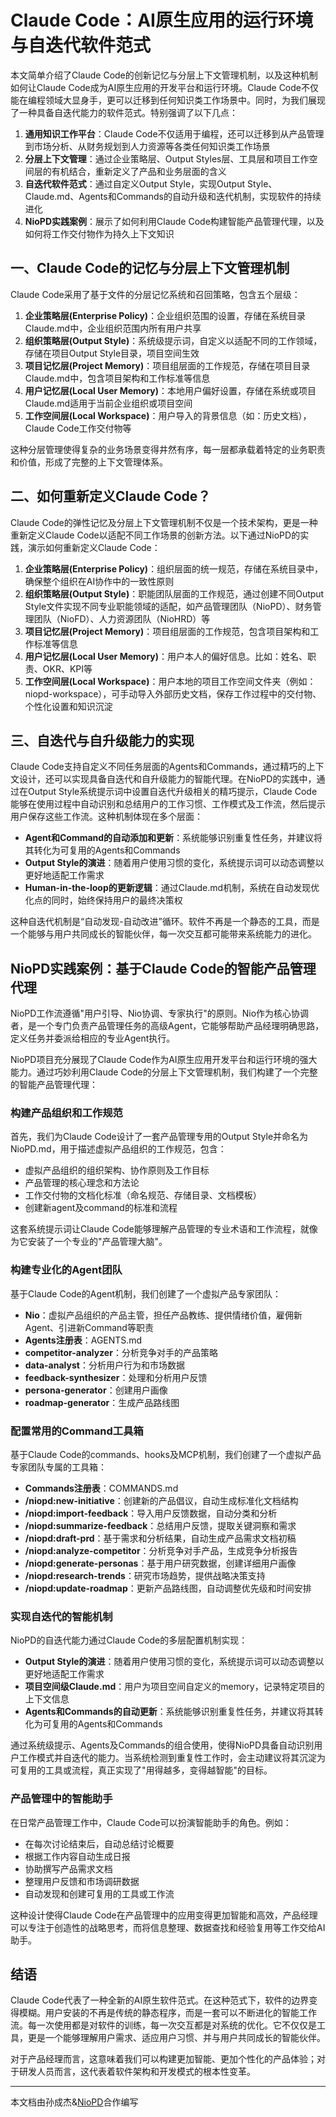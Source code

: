 # Claude Code：AI原生应用的运行环境与自迭代软件范式

本文简单介绍了Claude Code的创新记忆与分层上下文管理机制，以及这种机制如何让Claude Code成为AI原生应用的开发平台和运行环境。Claude Code不仅能在编程领域大显身手，更可以迁移到任何知识类工作场景中。同时，为我们展现了一种具备自迭代能力的软件范式。特别强调了以下几点：

1. **通用知识工作平台**：Claude Code不仅适用于编程，还可以迁移到从产品管理到市场分析、从财务规划到人力资源等各类任何知识类工作场景
2. **分层上下文管理**：通过企业策略层、Output Styles层、工具层和项目工作空间层的有机结合，重新定义了产品和业务层面的含义
3. **自迭代软件范式**：通过自定义Output Style，实现Output Style、Claude.md、Agents和Commands的自动升级和迭代机制，实现软件的持续进化
4. **NioPD实践案例**：展示了如何利用Claude Code构建智能产品管理代理，以及如何将工作交付物作为持久上下文知识

## 一、Claude Code的记忆与分层上下文管理机制

Claude Code采用了基于文件的分层记忆系统和召回策略，包含五个层级：

1. **企业策略层(Enterprise Policy)**：企业组织范围的设置，存储在系统目录Claude.md中，企业组织范围内所有用户共享
2. **组织策略层(Output Style)**：系统级提示词，自定义以适配不同的工作领域，存储在项目Output Style目录，项目空间生效
3. **项目记忆层(Project Memory)**：项目组层面的工作规范，存储在项目目录Claude.md中，包含项目架构和工作标准等信息
4. **用户记忆层(Local User Memory)**：本地用户偏好设置，存储在系统或项目Claude.md适用于当前企业组织或项目空间
5. **工作空间层(Local Workspace)**：用户导入的背景信息（如：历史文档），Claude Code工作交付物等

这种分层管理使得复杂的业务场景变得井然有序，每一层都承载着特定的业务职责和价值，形成了完整的上下文管理体系。

## 二、如何重新定义Claude Code？

Claude Code的弹性记忆及分层上下文管理机制不仅是一个技术架构，更是一种重新定义Claude Code以适配不同工作场景的创新方法。以下通过NioPD的实践，演示如何重新定义Claude Code：

1. **企业策略层(Enterprise Policy)**：组织层面的统一规范，存储在系统目录中，确保整个组织在AI协作中的一致性原则
2. **组织策略层(Output Style)**：职能团队层面的工作规范，通过创建不同Output Style文件实现不同专业职能领域的适配，如产品管理团队（NioPD）、财务管理团队（NioFD）、人力资源团队（NioHRD）等
3. **项目记忆层(Project Memory)**：项目组层面的工作规范，包含项目架构和工作标准等信息
4. **用户记忆层(Local User Memory)**：用户本人的偏好信息。比如：姓名、职责、OKR、KPI等
5. **工作空间层(Local Workspace)**：用户本地的项目工作空间文件夹（例如：niopd-workspace），可手动导入外部历史文档，保存工作过程中的交付物、个性化设置和知识沉淀

## 三、自迭代与自升级能力的实现

Claude Code支持自定义不同任务层面的Agents和Commands，通过精巧的上下文设计，还可以实现具备自迭代和自升级能力的智能代理。在NioPD的实践中，通过在Output Style系统提示词中设置自迭代升级相关的精巧提示，Claude Code能够在使用过程中自动识别和总结用户的工作习惯、工作模式及工作流，然后提示用户保存这些工作流。这种机制体现在多个层面：

- **Agent和Command的自动添加和更新**：系统能够识别重复性任务，并建议将其转化为可复用的Agents和Commands
- **Output Style的演进**：随着用户使用习惯的变化，系统提示词可以动态调整以更好地适配工作需求
- **Human-in-the-loop的更新逻辑**：通过Claude.md机制，系统在自动发现优化点的同时，始终保持用户的最终决策权

这种自迭代机制是“自动发现-自动改进”循环。软件不再是一个静态的工具，而是一个能够与用户共同成长的智能伙伴，每一次交互都可能带来系统能力的进化。

## NioPD实践案例：基于Claude Code的智能产品管理代理

NioPD工作流遵循"用户引导、Nio协调、专家执行"的原则。Nio作为核心协调者，是一个专门负责产品管理任务的高级Agent，它能够帮助产品经理明确思路，定义任务并委派给相应的专业Agent执行。

NioPD项目充分展现了Claude Code作为AI原生应用开发平台和运行环境的强大能力。通过巧妙利用Claude Code的分层上下文管理机制，我们构建了一个完整的智能产品管理代理：

### 构建产品组织和工作规范

首先，我们为Claude Code设计了一套产品管理专用的Output Style并命名为NioPD.md，用于描述虚拟产品组织的工作规范，包含：
- 虚拟产品组织的组织架构、协作原则及工作目标
- 产品管理的核心理念和方法论
- 工作交付物的文档化标准（命名规范、存储目录、文档模板）
- 创建新agent及command的标准和流程

这套系统提示词让Claude Code能够理解产品管理的专业术语和工作流程，就像为它安装了一个专业的"产品管理大脑"。

### 构建专业化的Agent团队

基于Claude Code的Agent机制，我们创建了一个虚拟产品专家团队：
- **Nio**：虚拟产品组织的产品主管，担任产品教练、提供情绪价值，雇佣新Agent、引进新Command等职责
-  **Agents注册表**：AGENTS.md
- **competitor-analyzer**：分析竞争对手的产品策略
- **data-analyst**：分析用户行为和市场数据
- **feedback-synthesizer**：处理和分析用户反馈
- **persona-generator**：创建用户画像
- **roadmap-generator**：生成产品路线图

### 配置常用的Command工具箱

基于Claude Code的commands、hooks及MCP机制，我们创建了一个虚拟产品专家团队专属的工具箱：
- **Commands注册表**：COMMANDS.md
- **/niopd:new-initiative**：创建新的产品倡议，自动生成标准化文档结构
- **/niopd:import-feedback**：导入用户反馈数据，自动分类和分析
- **/niopd:summarize-feedback**：总结用户反馈，提取关键洞察和需求
- **/niopd:draft-prd**：基于需求和分析结果，自动生成产品需求文档初稿
- **/niopd:analyze-competitor**：分析竞争对手产品，生成竞争分析报告
- **/niopd:generate-personas**：基于用户研究数据，创建详细用户画像
- **/niopd:research-trends**：研究市场趋势，提供战略决策支持
- **/niopd:update-roadmap**：更新产品路线图，自动调整优先级和时间安排

### 实现自迭代的智能机制

NioPD的自迭代能力通过Claude Code的多层配置机制实现：
- **Output Style的演进**：随着用户使用习惯的变化，系统提示词可以动态调整以更好地适配工作需求
- **项目空间级Claude.md**：用户为项目空间自定义的memory，记录特定项目的上下文信息
- **Agents和Commands的自动更新**：系统能够识别重复性任务，并建议将其转化为可复用的Agents和Commands

通过系统级提示、Agents及Commands的组合使用，使得NioPD具备自动识别用户工作模式并自迭代的能力。当系统检测到重复性工作时，会主动建议将其沉淀为可复用的工具或流程，真正实现了"用得越多，变得越智能"的目标。

### 产品管理中的智能助手

在日常产品管理工作中，Claude Code可以扮演智能助手的角色。例如：
- 在每次讨论结束后，自动总结讨论概要
- 根据工作内容自动生成日报
- 协助撰写产品需求文档
- 整理用户反馈和市场调研数据
- 自动发现和创建可复用的工具或工作流

这种设计使得Claude Code在产品管理中的应用变得更加智能和高效，产品经理可以专注于创造性的战略思考，而将信息整理、数据查找和经验复用等工作交给AI助手。

## 结语

Claude Code代表了一种全新的AI原生软件范式。在这种范式下，软件的边界变得模糊。用户安装的不再是传统的静态程序，而是一套可以不断进化的智能工作流。每一次使用都是对软件的训练，每一次交互都是对系统的优化。它不仅仅是工具，更是一个能够理解用户需求、适应用户习惯、并与用户共同成长的智能伙伴。

对于产品经理而言，这意味着我们可以构建更加智能、更加个性化的产品体验；对于研发人员而言，这代表着软件架构和开发模式的根本性变革。

---

本文档由孙成杰&[NioPD](https://github.com/8421bit/NioPD)合作编写